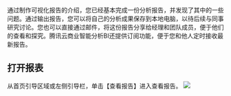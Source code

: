 通过制作可视化报告的介绍，您已经基本完成一份分析报告，并发现了其中的一些问题。通过输出报告，您可以将自己的分析成果保存到本地电脑，以待后续与同事研究讨论。您也可以直接通过邮件，将这份报告分享给经理和团队成员，便于他们的查看和探究。腾讯云商业智能分析BI还提供订阅功能，便于您和他人定时接收最新报告。

## 打开报表
从首页引导区域或左侧引导栏，单击【查看报告】进入查看报告。
![](https://main.qcloudimg.com/raw/21127f2fffe4dd20e657df7e1cefb8a7.png)